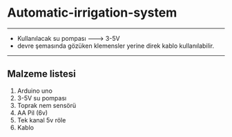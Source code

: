 # Automatic-irrigation-system
---
* Kullanılacak su pompası ---> 3-5V <br>
* devre şemasında gözüken klemensler yerine direk kablo kullanılabilir.

---
## Malzeme listesi
<ol>
<li>Arduino uno</li>
<li>3-5V su pompası</li>
<li>Toprak nem sensörü </li>
<li>AA Pil (6v)</li>
<li>Tek kanal 5v röle</li>
<li>Kablo</li>
</ol>
 

